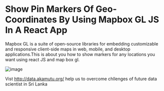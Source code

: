# Show Pin Markers Of Geo-Coordinates By Using Mapbox GL JS In A React App

Mapbox GL is a suite of open-source libraries for embedding customizable and responsive client-side maps in web, mobile, and desktop applications.This is about you how to show markers for any locations you want using react JS and map box gl.


![image](https://user-images.githubusercontent.com/64302398/124383398-d725c700-dce9-11eb-947d-ae7989c12c1a.png)


Vist http://data.akamutu.org/ help us to overcome chllenges of future data scientist in Sri Lanka




